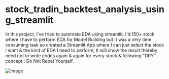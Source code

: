 # stock_tradin_backtest_analysis_using_streamlit
In this project, I've tried to automate EDA using streamlit. I'd 150+ stock where I have to perform EDA for Model Building but It was a very time consuming task so created a Streamlit App where I can just select the stock I want & the kind of EDA I need to perform, It will show the result thereby need not to write codes again & again for every stock & following "DRY" concept : Do Not Repat Yourself.



![image](https://user-images.githubusercontent.com/111352127/224530536-58a02543-eae3-4af5-aa3f-7814aa139acb.png)


